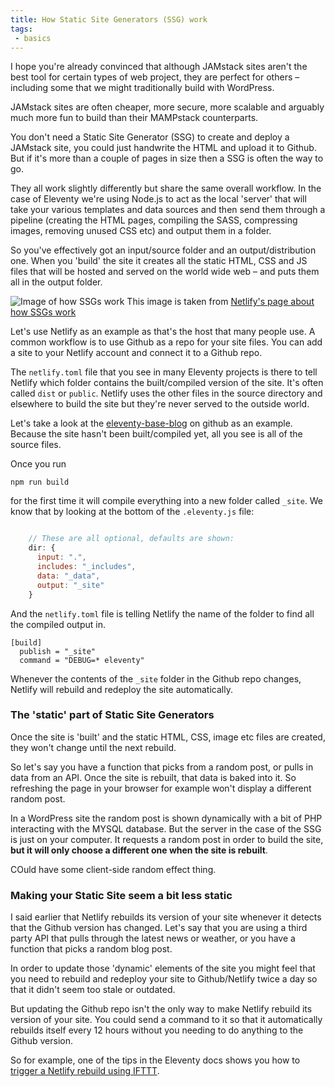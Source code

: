 ```yaml
---
title: How Static Site Generators (SSG) work
tags: 
 - basics
---
```


I hope you're already convinced that although JAMstack sites aren't the best tool for certain types of web project, they are perfect for others – including some that we might traditionally build with WordPress.

JAMstack sites are often cheaper, more secure, more scalable and arguably much more fun to build than their MAMPstack counterparts.

You don't need a Static Site Generator (SSG) to create and deploy a JAMstack site, you could just handwrite the HTML and upload it to Github. But if it's more than a couple of pages in size then a SSG is often the way to go.

They all work slightly differently but share the same overall workflow. In the case of Eleventy we're using Node.js to act as the local 'server' that will take your various templates and data sources and then send them through a pipeline (creating the HTML pages, compiling the SASS, compressing images, removing unused CSS etc) and output them in a folder.

So you've effectively got an input/source folder and an output/distribution one. When you 'build' the site it creates all the static HTML, CSS and JS files that will be hosted and served on the world wide web – and puts them all in the output folder.

![Image of how SSGs work](https://cdn.netlify.com/b0cd7be20ba718c92b5da007a109a89122f6791a/7824d/img/blog/ssg-host-flow.png)
This image is taken from [Netlify's page about how SSGs work](https://www.netlify.com/blog/2020/04/14/what-is-a-static-site-generator-and-3-ways-to-find-the-best-one/)

Let's use Netlify as an example as that's the host that many people use. A common workflow is to use Github as a repo for your site files. You can add a site to your Netlify account and connect it to a Github repo. 

The `netlify.toml` file that you see in many Eleventy projects is there to tell Netlify which folder contains the built/compiled version of the site. It's often called `dist` or `public`. Netlify uses the other files in the source directory and elsewhere to build the site but they're never served to the outside world.

Let's take a look at the [eleventy-base-blog](https://github.com/11ty/eleventy-base-blog) on github as an example. Because the site hasn't been built/compiled yet, all you see is all of the source files.

Once you run 
```
npm run build
```
for the first time it will compile everything into a new folder called `_site`. We know that by looking at the bottom of the `.eleventy.js` file:

```js

    // These are all optional, defaults are shown:
    dir: {
      input: ".",
      includes: "_includes",
      data: "_data",
      output: "_site"
    }
```

And the `netlify.toml` file is telling Netlify the name of the folder to find all the compiled output in. 

```
[build]
  publish = "_site"
  command = "DEBUG=* eleventy"
```

Whenever the contents of the `_site` folder in the Github repo changes, Netlify will rebuild and redeploy the site automatically.

### The 'static' part of Static Site Generators

Once the site is 'built' and the static HTML, CSS, image etc files are created, they won't change until the next rebuild.

So let's say you have a function that picks from a random post, or pulls in data from an API. Once the site is rebuilt, that data is baked into it. So refreshing the page in your browser for example won't display a different random post. 

In a WordPress site the random post is shown dynamically with a bit of PHP interacting with the MYSQL database. But the server in the case of the SSG is just on your computer. It requests a random post in order to build the site, **but it will only choose a different one when the site is rebuilt**.

COuld have some client-side random effect thing.

### Making your Static Site seem a bit less static

I said earlier that Netlify rebuilds its version of your site whenever it detects that the Github version has changed. Let's say that you are using a third party API that pulls through the latest news or weather, or you have a function that picks a random blog post.

In order to update those 'dynamic' elements of the site you might feel that you need to rebuild and redeploy your site to Github/Netlify twice a day so that it didn't seem too stale or outdated.

But updating the Github repo isn't the only way to make Netlify rebuild its version of your site. You could send a command to it so that it automatically rebuilds itself every 12 hours without you needing to do anything to the Github version.

So for example, one of the tips in the Eleventy docs shows you how to [trigger a Netlify rebuild using IFTTT](https://www.11ty.dev/docs/quicktips/netlify-ifttt/).
